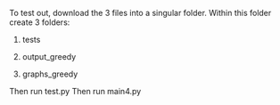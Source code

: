 To test out, download the 3 files into a singular folder. Within this folder create 3 folders:

1. tests

2. output_greedy

3. graphs_greedy

Then run test.py
Then run main4.py
